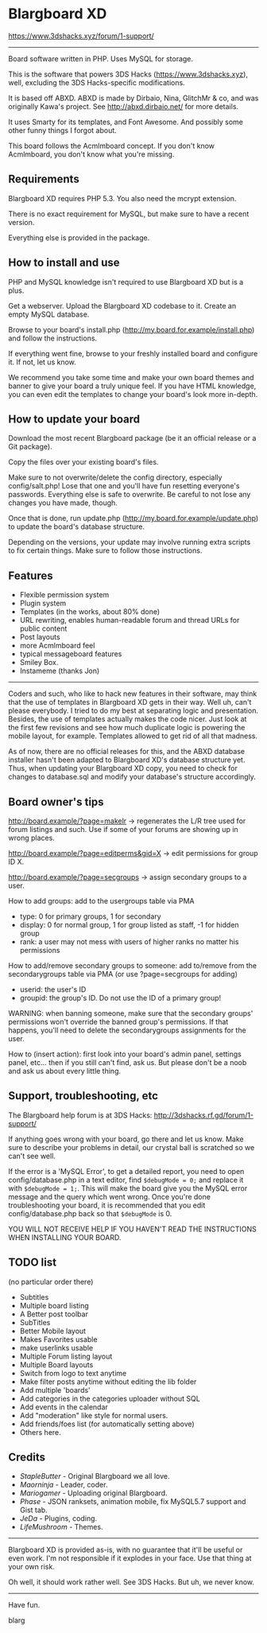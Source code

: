 # Blargboard XD

https://www.3dshacks.xyz/forum/1-support/

-------------------------------------------------------------------------------

Board software written in PHP. Uses MySQL for storage.

This is the software that powers 3DS Hacks (https://www.3dshacks.xyz), well,
excluding the 3DS Hacks-specific modifications.

It is based off ABXD. ABXD is made by Dirbaio, Nina, GlitchMr & co, and was originally
Kawa's project. See http://abxd.dirbaio.net/ for more details.

It uses Smarty for its templates, and Font Awesome. And possibly some other funny things 
I forgot about.

This board follows the Acmlmboard concept. If you don't know Acmlmboard, you don't know what you're missing.

## Requirements

Blargboard XD requires PHP 5.3. You also need the mcrypt extension.

There is no exact requirement for MySQL, but make sure to have a recent version.

Everything else is provided in the package.

## How to install and use

PHP and MySQL knowledge isn't required to use Blargboard XD but is a plus.

Get a webserver. Upload the Blargboard XD codebase to it. Create an empty MySQL database.

Browse to your board's install.php (http://my.board.for.example/install.php) and follow the instructions.

If everything went fine, browse to your freshly installed board and configure it. If not, let us know.

We recommend you take some time and make your own board themes and banner to give your board a truly unique feel.
If you have HTML knowledge, you can even edit the templates to change your board's look more in-depth.

## How to update your board

Download the most recent Blargboard package (be it an official release or a Git package).

Copy the files over your existing board's files.

Make sure to not overwrite/delete the config directory, especially config/salt.php! Lose that one and you'll have fun resetting everyone's passwords.
Everything else is safe to overwrite. Be careful to not lose any changes you have made, though.

Once that is done, run update.php (http://my.board.for.example/update.php) to update the board's database structure.

Depending on the versions, your update may involve running extra scripts to fix certain things. Make sure to follow those instructions.

## Features

 * Flexible permission system
 * Plugin system
 * Templates (in the works, about 80% done)
 * URL rewriting, enables human-readable forum and thread URLs for public content
 * Post layouts
 * more Acmlmboard feel
 * typical messageboard features
 * Smiley Box.
 * Instameme (thanks Jon)

-------------------------------------------------------------------------------

Coders and such, who like to hack new features in their software, may think that the use
of templates in Blargboard XD gets in their way. Well uh, can't please everybody. I tried to
do my best at separating logic and presentation. Besides, the use of templates actually
makes the code nicer. Just look at the first few revisions and see how much duplicate logic
is powering the mobile layout, for example. Templates allowed to get rid of all that madness.

As of now, there are no official releases for this, and the ABXD database installer hasn't
been adapted to Blargboard XD's database structure yet. Thus, when updating your Blargboard XD
copy, you need to check for changes to database.sql and modify your database's structure
accordingly.

## Board owner's tips

http://board.example/?page=makelr -> regenerates the L/R tree used for forum listings and such.
Use if some of your forums are showing up in wrong places.

http://board.example/?page=editperms&gid=X -> edit permissions for group ID X.

http://board.example/?page=secgroups -> assign secondary groups to a user.


How to add groups: add to the usergroups table via PMA
 * type: 0 for primary groups, 1 for secondary
 * display: 0 for normal group, 1 for group listed as staff, -1 for hidden group
 * rank: a user may not mess with users of higher ranks no matter his permissions

 
How to add/remove secondary groups to someone: add to/remove from the secondarygroups table via PMA (or use ?page=secgroups for adding)
 * userid: the user's ID
 * groupid: the group's ID. Do not use the ID of a primary group!
 
WARNING: when banning someone, make sure that the secondary groups' permissions won't override the banned group's permissions. If that happens, you'll need to delete the secondarygroups assignments for the user.


How to (insert action): first look into your board's admin panel, settings panel, etc... then if you still can't find, ask us. But please don't be a noob and ask us about every little thing.

## Support, troubleshooting, etc

The Blargboard help forum is at 3DS Hacks: http://3dshacks.rf.gd/forum/1-support/

If anything goes wrong with your board, go there and let us know. Make sure to describe your problems in detail, our crystal ball is scratched so we can't see well.

If the error is a 'MySQL Error', to get a detailed report, you need to open config/database.php in a text editor, find `$debugMode = 0;` and replace it with `$debugMode = 1;`. 
This will make the board give you the MySQL error message and the query which went wrong. Once you're done troubleshooting your board, it is recommended that you edit config/database.php back so that `$debugMode` is 0.

YOU WILL NOT RECEIVE HELP IF YOU HAVEN'T READ THE INSTRUCTIONS WHEN INSTALLING YOUR BOARD.

## TODO list

(no particular order there)

 * Subtitles
 * Multiple board listing
 * A Better post toolbar
 * SubTitles
 * Better Mobile layout
 * Makes Favorites usable
 * make userlinks usable
 * Multiple Forum listing layout
 * Multiple Board layouts
 * Switch from logo to text anytime
 * Make filter posts anytime without editing the lib folder
 * Add multiple 'boards'
 * Add categories in the categories uploader without SQL
 * Add events in the calendar
 * Add "moderation" like style for normal users.
 * Add friends/foes list (for automatically setting above)
 * Others here.
 
## Credits

 * *StapleButter* - Original Blargboard we all love.
 * *Maorninja* - Leader, coder.
 * *Mariogamer* - Uploading original Blargboard.
 * *Phase* - JSON ranksets, animation mobile, fix MySQL5.7 support and Gist tab.
 * *JeDa* - Plugins, coding.
 * *LifeMushroom* - Themes.

-------------------------------------------------------------------------------

Blargboard XD is provided as-is, with no guarantee that it'll be useful or even work. I'm not
responsible if it explodes in your face. Use that thing at your own risk.

Oh well, it should work rather well. See 3DS Hacks. But uh, we never know.

-------------------------------------------------------------------------------

Have fun.

blarg
